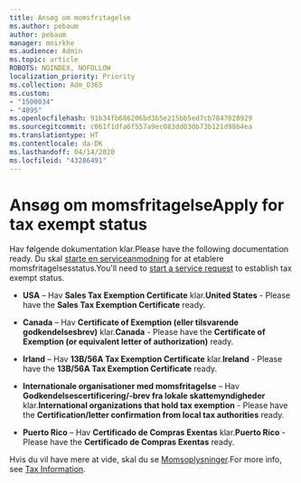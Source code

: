 ```yaml
---
title: Ansøg om momsfritagelse
ms.author: pebaum
author: pebaum
manager: mnirkhe
ms.audience: Admin
ms.topic: article
ROBOTS: NOINDEX, NOFOLLOW
localization_priority: Priority
ms.collection: Adm_O365
ms.custom:
- "1500034"
- "4895"
ms.openlocfilehash: 91b34fb686206bd3b5e215bb5ed7cb7847028929
ms.sourcegitcommit: c061f1dfa6f557a9ec083dd030b73b121d9864ea
ms.translationtype: HT
ms.contentlocale: da-DK
ms.lasthandoff: 04/14/2020
ms.locfileid: "43286491"
---
```

# <a name="apply-for-tax-exempt-status"></a><span data-ttu-id="ce155-102">Ansøg om momsfritagelse</span><span class="sxs-lookup"><span data-stu-id="ce155-102">Apply for tax exempt status</span></span>

<span data-ttu-id="ce155-103">Hav følgende dokumentation klar.</span><span class="sxs-lookup"><span data-stu-id="ce155-103">Please have the following documentation ready.</span></span> <span data-ttu-id="ce155-104">Du skal [starte en serviceanmodning](https://docs.microsoft.com/office365/admin/contact-support-for-business-products) for at etablere momsfritagelsesstatus.</span><span class="sxs-lookup"><span data-stu-id="ce155-104">You'll need to [start a service request](https://docs.microsoft.com/office365/admin/contact-support-for-business-products) to establish tax exempt status.</span></span>

- <span data-ttu-id="ce155-105">**USA** – Hav **Sales Tax Exemption Certificate** klar.</span><span class="sxs-lookup"><span data-stu-id="ce155-105">**United States** - Please have the **Sales Tax Exemption Certificate** ready.</span></span>

- <span data-ttu-id="ce155-106">**Canada** – Hav **Certificate of Exemption (eller tilsvarende godkendelsesbrev)** klar.</span><span class="sxs-lookup"><span data-stu-id="ce155-106">**Canada** - Please have the **Certificate of Exemption (or equivalent letter of authorization)** ready.</span></span>

- <span data-ttu-id="ce155-107">**Irland** – Hav **13B/56A Tax Exemption Certificate** klar.</span><span class="sxs-lookup"><span data-stu-id="ce155-107">**Ireland** - Please have the **13B/56A Tax Exemption Certificate** ready.</span></span>

- <span data-ttu-id="ce155-108">**Internationale organisationer med momsfritagelse** – Hav **Godkendelsescertificering/-brev fra lokale skattemyndigheder** klar.</span><span class="sxs-lookup"><span data-stu-id="ce155-108">**International organizations that hold tax exemption** - Please have the **Certification/letter confirmation from local tax authorities** ready.</span></span>

- <span data-ttu-id="ce155-109">**Puerto Rico** – Hav **Certificado de Compras Exentas** klar.</span><span class="sxs-lookup"><span data-stu-id="ce155-109">**Puerto Rico** - Please have the **Certificado de Compras Exentas** ready.</span></span>

<span data-ttu-id="ce155-110">Hvis du vil have mere at vide, skal du se [Momsoplysninger](https://docs.microsoft.com/microsoft-365/commerce/billing-and-payments/tax-information?view=o365-worldwide).</span><span class="sxs-lookup"><span data-stu-id="ce155-110">For more info, see [Tax Information](https://docs.microsoft.com/microsoft-365/commerce/billing-and-payments/tax-information?view=o365-worldwide).</span></span>
